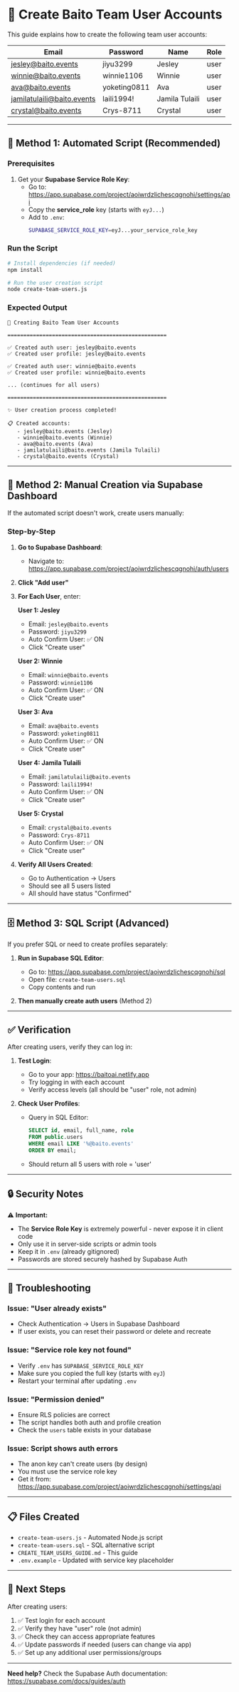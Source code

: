 # 👥 Create Baito Team User Accounts

This guide explains how to create the following team user accounts:

| Email | Password | Name | Role |
|-------|----------|------|------|
| jesley@baito.events | jiyu3299 | Jesley | user |
| winnie@baito.events | winnie1106 | Winnie | user |
| ava@baito.events | yoketing0811 | Ava | user |
| jamilatulaili@baito.events | laili1994! | Jamila Tulaili | user |
| crystal@baito.events | Crys-8711 | Crystal | user |

---

## 🚀 Method 1: Automated Script (Recommended)

### Prerequisites
1. Get your **Supabase Service Role Key**:
   - Go to: https://app.supabase.com/project/aoiwrdzlichescqgnohi/settings/api
   - Copy the **service_role** key (starts with `eyJ...`)
   - Add to `.env`:
     ```bash
     SUPABASE_SERVICE_ROLE_KEY=eyJ...your_service_role_key
     ```

### Run the Script
```bash
# Install dependencies (if needed)
npm install

# Run the user creation script
node create-team-users.js
```

### Expected Output
```
🚀 Creating Baito Team User Accounts

==================================================

✅ Created auth user: jesley@baito.events
✅ Created user profile: jesley@baito.events

✅ Created auth user: winnie@baito.events
✅ Created user profile: winnie@baito.events

... (continues for all users)

==================================================

✨ User creation process completed!

📋 Created accounts:
   - jesley@baito.events (Jesley)
   - winnie@baito.events (Winnie)
   - ava@baito.events (Ava)
   - jamilatulaili@baito.events (Jamila Tulaili)
   - crystal@baito.events (Crystal)
```

---

## 📝 Method 2: Manual Creation via Supabase Dashboard

If the automated script doesn't work, create users manually:

### Step-by-Step
1. **Go to Supabase Dashboard**:
   - Navigate to: https://app.supabase.com/project/aoiwrdzlichescqgnohi/auth/users

2. **Click "Add user"**

3. **For Each User**, enter:

   **User 1: Jesley**
   - Email: `jesley@baito.events`
   - Password: `jiyu3299`
   - Auto Confirm User: ✅ ON
   - Click "Create user"

   **User 2: Winnie**
   - Email: `winnie@baito.events`
   - Password: `winnie1106`
   - Auto Confirm User: ✅ ON
   - Click "Create user"

   **User 3: Ava**
   - Email: `ava@baito.events`
   - Password: `yoketing0811`
   - Auto Confirm User: ✅ ON
   - Click "Create user"

   **User 4: Jamila Tulaili**
   - Email: `jamilatulaili@baito.events`
   - Password: `laili1994!`
   - Auto Confirm User: ✅ ON
   - Click "Create user"

   **User 5: Crystal**
   - Email: `crystal@baito.events`
   - Password: `Crys-8711`
   - Auto Confirm User: ✅ ON
   - Click "Create user"

4. **Verify All Users Created**:
   - Go to Authentication → Users
   - Should see all 5 users listed
   - All should have status "Confirmed"

---

## 🗄️ Method 3: SQL Script (Advanced)

If you prefer SQL or need to create profiles separately:

1. **Run in Supabase SQL Editor**:
   - Go to: https://app.supabase.com/project/aoiwrdzlichescqgnohi/sql
   - Open file: `create-team-users.sql`
   - Copy contents and run

2. **Then manually create auth users** (Method 2)

---

## ✅ Verification

After creating users, verify they can log in:

1. **Test Login**:
   - Go to your app: https://baitoai.netlify.app
   - Try logging in with each account
   - Verify access levels (all should be "user" role, not admin)

2. **Check User Profiles**:
   - Query in SQL Editor:
     ```sql
     SELECT id, email, full_name, role
     FROM public.users
     WHERE email LIKE '%@baito.events'
     ORDER BY email;
     ```
   - Should return all 5 users with role = 'user'

---

## 🔒 Security Notes

⚠️ **Important:**
- The **Service Role Key** is extremely powerful - never expose it in client code
- Only use it in server-side scripts or admin tools
- Keep it in `.env` (already gitignored)
- Passwords are stored securely hashed by Supabase Auth

---

## 🐛 Troubleshooting

### Issue: "User already exists"
- Check Authentication → Users in Supabase Dashboard
- If user exists, you can reset their password or delete and recreate

### Issue: "Service role key not found"
- Verify `.env` has `SUPABASE_SERVICE_ROLE_KEY`
- Make sure you copied the full key (starts with `eyJ`)
- Restart your terminal after updating `.env`

### Issue: "Permission denied"
- Ensure RLS policies are correct
- The script handles both auth and profile creation
- Check the `users` table exists in your database

### Issue: Script shows auth errors
- The anon key can't create users (by design)
- You must use the service role key
- Get it from: https://app.supabase.com/project/aoiwrdzlichescqgnohi/settings/api

---

## 📋 Files Created

- `create-team-users.js` - Automated Node.js script
- `create-team-users.sql` - SQL alternative script
- `CREATE_TEAM_USERS_GUIDE.md` - This guide
- `.env.example` - Updated with service key placeholder

---

## 🎯 Next Steps

After creating users:
1. ✅ Test login for each account
2. ✅ Verify they have "user" role (not admin)
3. ✅ Check they can access appropriate features
4. ✅ Update passwords if needed (users can change via app)
5. ✅ Set up any additional user permissions/groups

---

**Need help?** Check the Supabase Auth documentation:
https://supabase.com/docs/guides/auth
